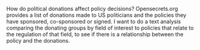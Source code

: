 How do political donations affect policy decisions? Opensecrets.org provides a list of donations made to US politicians and the policies they have sponsored, co-sponsored or signed. I want to do a text analysis comparing the donating groups by field of interest to policies that relate to the regulation of that field, to see if there is a relationship between the policy and the donations.
